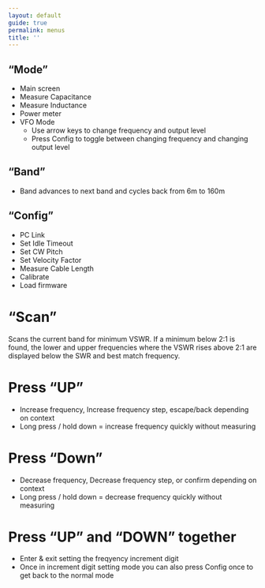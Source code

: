 ```yaml
---
layout: default
guide: true
permalink: menus
title: ''
---
```


## “Mode”
- Main screen
- Measure Capacitance
- Measure Inductance
- Power meter
- VFO Mode
    - Use arrow keys to change frequency and output level
    - Press Config to toggle between changing frequency and changing output level

## “Band”
- Band advances to next band and cycles back from 6m to 160m

## “Config”
- PC Link
- Set Idle Timeout
- Set CW Pitch
- Set Velocity Factor
- Measure Cable Length
- Calibrate
- Load firmware
# “Scan”
Scans the current band for minimum VSWR. If a minimum below 2:1 is found, the lower and upper frequencies where the VSWR rises above 2:1 are displayed below the SWR and best match frequency.
# Press “UP”
- Increase frequency, Increase frequency step, escape/back depending on context
- Long press / hold down = increase frequency quickly without measuring
# Press “Down”
- Decrease frequency, Decrease frequency step, or confirm depending on context
- Long press / hold down = decrease frequency quickly without measuring
# Press “UP” and “DOWN” together
- Enter & exit setting the freqyency increment digit
- Once in  increment digit setting mode you can also press Config once to get back to the normal mode
